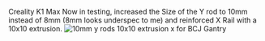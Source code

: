 Creality K1 Max
Now in testing, increased the Size of the Y rod to 10mm instead of 8mm (8mm looks underspec to me) and reinforced X Rail with a 10x10 extrusion.
![10mm y rods 10x10 extrusion x for BCJ Gantry](https://github.com/user-attachments/assets/d0c4bbfe-b080-443c-83f8-b9dedd07d319)
